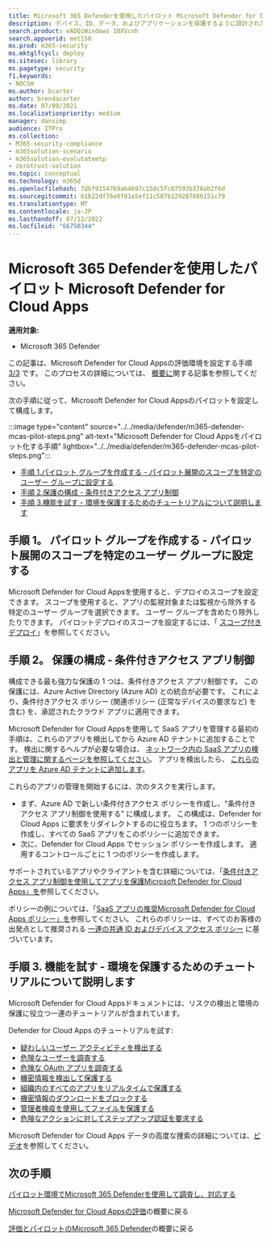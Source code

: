 ```yaml
---
title: Microsoft 365 Defenderを使用したパイロット Microsoft Defender for Cloud Apps
description: デバイス、ID、データ、およびアプリケーションを保護するように設計されたセキュリティ ソリューションをテストして体験するために、Microsoft 365 Defender試用版またはパイロット環境を設定します。
search.product: eADQiWindows 10XVcnh
search.appverid: met150
ms.prod: m365-security
ms.mktglfcycl: deploy
ms.sitesec: library
ms.pagetype: security
f1.keywords:
- NOCSH
ms.author: bcarter
author: brendacarter
ms.date: 07/09/2021
ms.localizationpriority: medium
manager: dansimp
audience: ITPro
ms.collection:
- M365-security-compliance
- m365solution-scenario
- m365solution-evalutatemtp
- zerotrust-solution
ms.topic: conceptual
ms.technology: m365d
ms.openlocfilehash: 7dbf9154769ab4b97c15dc5fc67593b376ab2f6d
ms.sourcegitcommit: 61b22df76e0f81e5ef11c587b129287886151c79
ms.translationtype: MT
ms.contentlocale: ja-JP
ms.lasthandoff: 07/12/2022
ms.locfileid: "66750344"
---
```

# <a name="pilot-microsoft-defender-for-cloud-apps-with-microsoft-365-defender"></a>Microsoft 365 Defenderを使用したパイロット Microsoft Defender for Cloud Apps


**適用対象:**
- Microsoft 365 Defender

この記事は、Microsoft Defender for Cloud Appsの評価環境を設定する手順 [3/3](eval-defender-mcas-overview.md) です。 このプロセスの詳細については、 [概要に](eval-defender-mcas-overview.md)関する記事を参照してください。

次の手順に従って、Microsoft Defender for Cloud Appsのパイロットを設定して構成します。


:::image type="content" source="../../media/defender/m365-defender-mcas-pilot-steps.png" alt-text="Microsoft Defender for Cloud Appsをパイロット化する手順" lightbox="../../media/defender/m365-defender-mcas-pilot-steps.png":::
- [手順 1.パイロット グループを作成する - パイロット展開のスコープを特定のユーザー グループに設定する](#step-1-create-the-pilot-groupscope-your-pilot-deployment-to-certain-user-groups)
- [手順 2.保護の構成 - 条件付きアクセス アプリ制御](#step-2-configure-protectionconditional-access-app-control)
- [手順 3.機能を試す - 環境を保護するためのチュートリアルについて説明します](#step-3-try-out-capabilitieswalk-through-tutorials-for-protecting-your-environment) 

## <a name="step-1-create-the-pilot-groupscope-your-pilot-deployment-to-certain-user-groups"></a>手順 1。 パイロット グループを作成する - パイロット展開のスコープを特定のユーザー グループに設定する

Microsoft Defender for Cloud Appsを使用すると、デプロイのスコープを設定できます。 スコープを使用すると、アプリの監視対象または監視から除外する特定のユーザー グループを選択できます。 ユーザー グループを含めたり除外したりできます。 パイロットデプロイのスコープを設定するには、「 [スコープ付きデプロイ](/cloud-app-security/scoped-deployment)」を参照してください。


## <a name="step-2-configure-protectionconditional-access-app-control"></a>手順 2。 保護の構成 - 条件付きアクセス アプリ制御

構成できる最も強力な保護の 1 つは、条件付きアクセス アプリ制御です。 この保護には、Azure Active Directory (Azure AD) との統合が必要です。 これにより、条件付きアクセス ポリシー (関連ポリシー (正常なデバイスの要求など) を含む) を、承認されたクラウド アプリに適用できます。 

Microsoft Defender for Cloud Appsを使用して SaaS アプリを管理する最初の手順は、これらのアプリを検出してから Azure AD テナントに追加することです。 検出に関するヘルプが必要な場合は、 [ネットワーク内の SaaS アプリの検出と管理に関するページを参照してください](/cloud-app-security/tutorial-shadow-it)。 アプリを検出したら、 [これらのアプリを Azure AD テナントに追加します](/azure/active-directory/manage-apps/add-application-portal)。

これらのアプリの管理を開始するには、次のタスクを実行します。

- まず、Azure AD で新しい条件付きアクセス ポリシーを作成し、"条件付きアクセス アプリ制御を使用する" に構成します。 この構成は、Defender for Cloud Apps に要求をリダイレクトするのに役立ちます。 1 つのポリシーを作成し、すべての SaaS アプリをこのポリシーに追加できます。
- 次に、Defender for Cloud Apps でセッション ポリシーを作成します。 適用するコントロールごとに 1 つのポリシーを作成します。

サポートされているアプリやクライアントを含む詳細については、「[条件付きアクセス アプリ制御を使用してアプリを保護Microsoft Defender for Cloud Apps」を](/cloud-app-security/proxy-intro-aad)参照してください。 

ポリシーの例については、「[SaaS アプリの推奨Microsoft Defender for Cloud Apps ポリシー」を](../office-365-security/mcas-saas-access-policies.md)参照してください。 これらのポリシーは、すべてのお客様の出発点として推奨される [一連の共通 ID およびデバイス アクセス ポリシー](../office-365-security/microsoft-365-policies-configurations.md) に基づいています。 

## <a name="step-3-try-out-capabilitieswalk-through-tutorials-for-protecting-your-environment"></a>手順 3. 機能を試す - 環境を保護するためのチュートリアルについて説明します 

Microsoft Defender for Cloud Appsドキュメントには、リスクの検出と環境の保護に役立つ一連のチュートリアルが含まれています。 

Defender for Cloud Apps のチュートリアルを試す:

- [疑わしいユーザー アクティビティを検出する](/cloud-app-security/tutorial-suspicious-activity)
- [危険なユーザーを調査する](/cloud-app-security/tutorial-ueba)
- [危険な OAuth アプリを調査する](/cloud-app-security/investigate-risky-oauth)
- [機密情報を検出して保護する](/cloud-app-security/tutorial-dlp)
- [組織内のすべてのアプリをリアルタイムで保護する](/cloud-app-security/tutorial-proxy)
- [機密情報のダウンロードをブロックする](/cloud-app-security/use-case-proxy-block-session-aad)
- [管理者検疫を使用してファイルを保護する](/cloud-app-security/use-case-admin-quarantine)
- [危険なアクションに対してステップアップ認証を要求する](/cloud-app-security/tutorial-step-up-authentication)

Microsoft Defender for Cloud Apps データの高度な捜索の詳細については、[ビデオ](https://www.microsoft.com/en-us/videoplayer/embed/RWFISa)を参照してください。

## <a name="next-steps"></a>次の手順

[パイロット環境でMicrosoft 365 Defenderを使用して調査し、対応する](eval-defender-investigate-respond.md)

[Microsoft Defender for Cloud Appsの評価](eval-defender-mcas-overview.md)の概要に戻る

[評価とパイロットのMicrosoft 365 Defender](eval-overview.md)の概要に戻る
